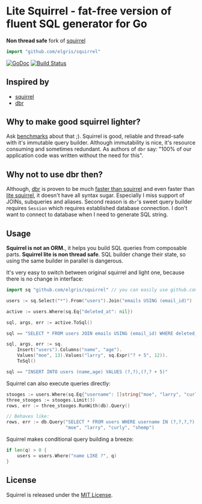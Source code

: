 # Lite Squirrel - fat-free version of fluent SQL generator for Go

**Non thread safe** fork of [squirrel](http://github.com/lann/squirrel)

```go
import "github.com/elgris/squirrel"
```

[![GoDoc](https://godoc.org/github.com/elgris/squirrel?status.png)](https://godoc.org/github.com/elgris/squirrel)
[![Build Status](https://travis-ci.org/elgris/squirrel.png?branch=master)](https://travis-ci.org/elgris/squirrel)

## Inspired by

- [squirrel](https://github.com/lann/squirrel)
- [dbr](https://github.com/gocraft/dbr)

## Why to make good squirrel lighter?

Ask [benchmarks](github.com/elgris/golang-sql-builder-benchmark) about that ;). Squirrel is good, reliable and thread-safe with it's immutable query builder. Although immutability is nice, it's resource consuming and sometimes redundant. As authors of `dbr` say: "100% of our application code was written without the need for this".

## Why not to use dbr then?

Although, [dbr](https://github.com/gocraft/dbr) is proven to be much [faster than squirrel](https://github.com/tyler-smith/golang-sql-benchmark) and even faster than [lite squirrel](https://github.com/elgris/golang-sql-builder-benchmark), it doesn't have all syntax sugar. Especially I miss support of JOINs, subqueries and aliases.
Second reason is `dbr`'s sweet query builder requires `Session` which requires established database connection. I don't want to connect to database when I need to generate SQL string.

## Usage

**Squirrel is not an ORM.**, it helps you build SQL queries from composable parts.
**Squirrel lite is non thread safe**. SQL builder change their state, so using the same builder in parallel is dangerous.

It's very easy to switch between original squirrel and light one, because there is no change in interface:

```go
import sq "github.com/elgris/squirrel" // you can easily use github.com/lann/squirrel here

users := sq.Select("*").From("users").Join("emails USING (email_id)")

active := users.Where(sq.Eq{"deleted_at": nil})

sql, args, err := active.ToSql()

sql == "SELECT * FROM users JOIN emails USING (email_id) WHERE deleted_at IS NULL"
```

```go
sql, args, err := sq.
    Insert("users").Columns("name", "age").
    Values("moe", 13).Values("larry", sq.Expr("? + 5", 12)).
    ToSql()

sql == "INSERT INTO users (name,age) VALUES (?,?),(?,? + 5)"
```

Squirrel can also execute queries directly:

```go
stooges := users.Where(sq.Eq{"username": []string{"moe", "larry", "curly", "shemp"}})
three_stooges := stooges.Limit(3)
rows, err := three_stooges.RunWith(db).Query()

// Behaves like:
rows, err := db.Query("SELECT * FROM users WHERE username IN (?,?,?,?) LIMIT 3",
                      "moe", "larry", "curly", "shemp")
```

Squirrel makes conditional query building a breeze:

```go
if len(q) > 0 {
    users = users.Where("name LIKE ?", q)
}
```

## License

Squirrel is released under the
[MIT License](http://www.opensource.org/licenses/MIT).
